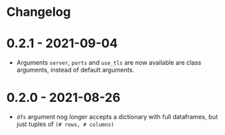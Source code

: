Changelog
===

# 0.2.1 - 2021-09-04

- Arguments `server`, `ports` and `use_tls` are now available are class arguments, instead of default arguments.

# 0.2.0 - 2021-08-26

- `dfs` argument nog longer accepts a dictionary with full dataframes, but just tuples of `(# rows, # columns)`
